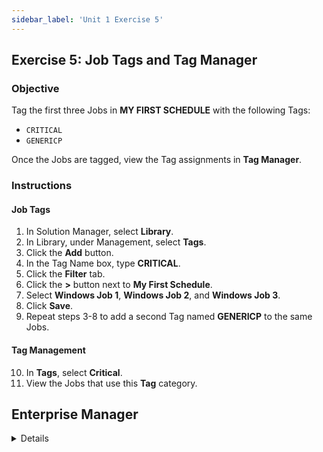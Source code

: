 ```yaml
---
sidebar_label: 'Unit 1 Exercise 5'
---
```


## Exercise 5: Job Tags and Tag Manager

### Objective

Tag the first three Jobs in **MY FIRST SCHEDULE** with the following Tags:

* ```CRITICAL```
* ```GENERICP```

Once the Jobs are tagged, view the Tag assignments in **Tag Manager**.

### Instructions

#### Job Tags
1.	In Solution Manager, select **Library**.
2.  In Library, under Management, select **Tags**.
3.  Click the **Add** button.
4.  In the Tag Name box, type **CRITICAL**.
5.  Click the **Filter** tab.
6.  Click the **>** button next to **My First Schedule**.
7.  Select **Windows Job 1**, **Windows Job 2**, and **Windows Job 3**.
8.  Click **Save**.
9. Repeat steps 3-8 to add a second Tag named  **GENERICP** to the same Jobs.

#### Tag Management
10.	In **Tags**, select **Critical**. 
12.	View the Jobs that use this **Tag** category.



## Enterprise Manager

<details>

<!--

:::tip [Walkthrough Video - Unit 1 Exercise 5](../static/videobasic/U1E5.mp4)

:::

-->

#### Job Tags
1.	Under the **Administration** topic, Double-Click on **Job Master**. 
2.	In the **Schedule** drop-down list, select **My First Schedule**.
3.	In the **Job** drop-down list, select **Windows Job 1**.
4.	Under **Job Properties**, click on the **Tags** tab.
5.	In the **Choose Tag** field, type **Critical** and press Enter.
6.	In the **Choose Tag** field, type **genericp** and press Enter.
7.	Click the **Save** Button.
8.	Repeat Steps 3 – 7 for **Windows Jobs 2 and 3**.
9.	Close the **Job Master**.

#### Tag Manager
10.	Under the **Management** topic, Double-Click on **Tag Manager**. 
11.	In the Tag Manager Selection drop-down list, select **Critical**.
12.	View the Jobs that use this **Tag** category.
13.	Close the **Tag Manager** tab.

</details>
